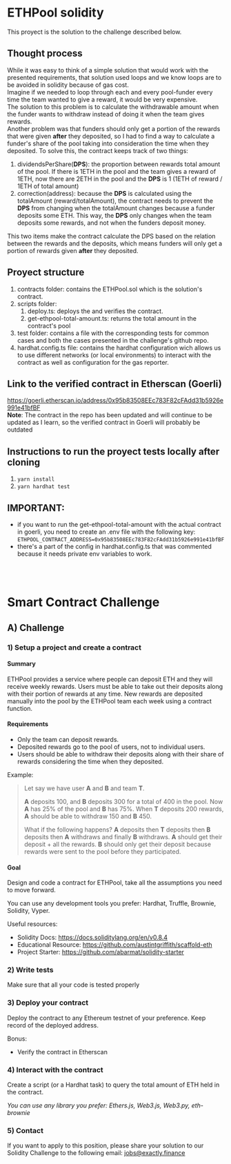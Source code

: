 

# ETHPool solidity
This proyect is the solution to the challenge described below.
## Thought process
While it was easy to think of a simple solution that would work with the presented requirements, that solution used loops and we know loops are to be avoided in solidity because of gas cost.  
Imagine if we needed to loop through each and every pool-funder every time the team wanted to give a reward, it would be very expensive.  
The solution to this problem is to calculate the withdrawable amount when the funder wants to withdraw instead of doing it when the team gives rewards.  
Another problem was that funders should only get a portion of the rewards that were given **after** they deposited, so I had to find a way to calculate a funder's share of the pool taking into consideration the time when they deposited.
To solve this, the contract keeps track of two things:  
1. dividendsPerShare(**DPS**): the proportion between rewards total amount of the pool. If there is 1ETH in the pool and the team gives a reward of 1ETH, now there are 2ETH in the pool and the **DPS** is 1 (1ETH of reward / 1ETH of total amount)
2. correction(address): because the **DPS** is calculated using the totalAmount (reward/totalAmount), the contract needs to prevent the **DPS** from changing when the totalAmount changes because a funder deposits some ETH. This way, the **DPS** only changes when the team deposits some rewards, and not when the funders deposit money.

This two items make the contract calculate the DPS based on the relation between the rewards and the deposits, which means funders will only get a portion of rewards given **after** they deposited.

## Proyect structure
1. contracts folder: contains the ETHPool.sol which is the solution's contract.
2. scripts folder:
   1. deploy.ts: deploys the and verifies the contract.
   2. get-ethpool-total-amount.ts: returns the total amount in the contract's pool
3. test folder: contains a file with the corresponding tests for common cases and both the cases presented in the challenge's github repo.
4. hardhat.config.ts file: contains the hardhat configuration wich allows us to use different networks (or local environments) to interact with the contract as well as configuration for the gas reporter.  

## Link to the verified contract in Etherscan (Goerli)
https://goerli.etherscan.io/address/0x95b83508EEc783F82cFAdd31b5926e991e41bfBF  
**Note**: The contract in the repo has been updated and will continue to be updated as I learn, so the verified contract in Goerli will probably be outdated

## Instructions to run the proyect tests locally after cloning
1. ```yarn install```
2. ```yarn hardhat test```  

## IMPORTANT: 
* if you want to run the get-ethpool-total-amount with the actual contract in goerli, you need to create an .env file with the following key:  
```ETHPOOL_CONTRACT_ADDRESS=0x95b83508EEc783F82cFAdd31b5926e991e41bfBF```
* there's a part of the config in hardhat.config.ts that was commented because it needs private env variables to work.  

<br/><br/>
# Smart Contract Challenge

## A) Challenge

### 1) Setup a project and create a contract

#### Summary

ETHPool provides a service where people can deposit ETH and they will receive weekly rewards. Users must be able to take out their deposits along with their portion of rewards at any time. New rewards are deposited manually into the pool by the ETHPool team each week using a contract function.

#### Requirements

- Only the team can deposit rewards.
- Deposited rewards go to the pool of users, not to individual users.
- Users should be able to withdraw their deposits along with their share of rewards considering the time when they deposited.

Example:

> Let say we have user **A** and **B** and team **T**.
>
> **A** deposits 100, and **B** deposits 300 for a total of 400 in the pool. Now **A** has 25% of the pool and **B** has 75%. When **T** deposits 200 rewards, **A** should be able to withdraw 150 and **B** 450.
>
> What if the following happens? **A** deposits then **T** deposits then **B** deposits then **A** withdraws and finally **B** withdraws.
> **A** should get their deposit + all the rewards.
> **B** should only get their deposit because rewards were sent to the pool before they participated.

#### Goal

Design and code a contract for ETHPool, take all the assumptions you need to move forward.

You can use any development tools you prefer: Hardhat, Truffle, Brownie, Solidity, Vyper.

Useful resources:

- Solidity Docs: https://docs.soliditylang.org/en/v0.8.4
- Educational Resource: https://github.com/austintgriffith/scaffold-eth
- Project Starter: https://github.com/abarmat/solidity-starter

### 2) Write tests

Make sure that all your code is tested properly

### 3) Deploy your contract

Deploy the contract to any Ethereum testnet of your preference. Keep record of the deployed address.

Bonus:

- Verify the contract in Etherscan

### 4) Interact with the contract

Create a script (or a Hardhat task) to query the total amount of ETH held in the contract.

_You can use any library you prefer: Ethers.js, Web3.js, Web3.py, eth-brownie_

### 5) Contact
If you want to apply to this position, please share your solution to our Solidity Challenge to the following email: jobs@exactly.finance

